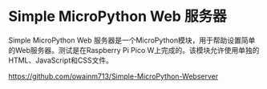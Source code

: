 # Simple MicroPython Web 服务器

Simple MicroPython Web 服务器是一个MicroPython模块，用于帮助设置简单的Web服务器。测试是在Raspberry Pi Pico W上完成的。该模块允许使用单独的HTML、JavaScript和CSS文件。

https://github.com/owainm713/Simple-MicroPython-Webserver